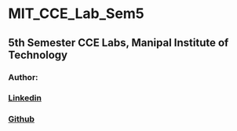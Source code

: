 # MIT_CCE_Lab_Sem5
## 5th Semester CCE Labs, Manipal Institute of Technology
### Author:
### [Linkedin](https://linkedin.com/mohapatra-piyush)
### [Github](https://github.com/piyush-mk)

